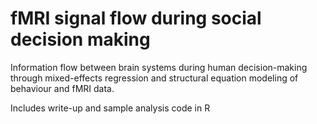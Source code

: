 # fMRI signal flow during social decision making
Information flow between brain systems during human decision-making through mixed-effects regression and structural equation modeling of behaviour and fMRI data.

Includes write-up and sample analysis code in R
